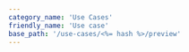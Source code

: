 ```yaml
---
category_name: 'Use Cases'
friendly_name: 'Use case'
base_path: '/use-cases/<%= hash %>/preview'
---
```

